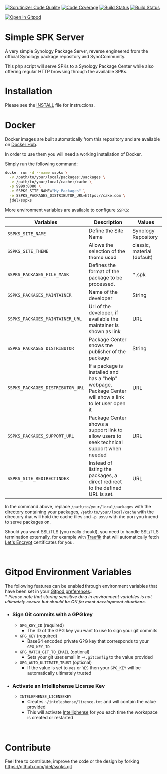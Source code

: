 [![Scrutinizer Code Quality](https://scrutinizer-ci.com/g/jdel/sspks/badges/quality-score.png?b=master)](https://scrutinizer-ci.com/g/jdel/sspks/?branch=master)
[![Code Coverage](https://scrutinizer-ci.com/g/jdel/sspks/badges/coverage.png?b=master)](https://scrutinizer-ci.com/g/jdel/sspks/?branch=master)
[![Build Status](https://scrutinizer-ci.com/g/jdel/sspks/badges/build.png?b=master)](https://scrutinizer-ci.com/g/jdel/sspks/build-status/master)
[![Build Status](https://travis-ci.org/jdel/sspks.svg?branch=master)](https://travis-ci.org/jdel/sspks)

[![Open in Gitpod](https://gitpod.io/button/open-in-gitpod.svg)](https://gitpod.io/#https://github.com/jdel/sspks)

Simple SPK Server
=================

A very simple Synology Package Server, reverse engineered from
the official Synology package repository and SynoCommunity.

This php script will serve SPKs to a Synology Package Center
while also offering regular HTTP browsing through the available
SPKs.

Installation
============

Please see the [INSTALL](INSTALL.md) file for instructions.

Docker
======

Docker images are built automatically from this repository and are available on [Docker Hub](https://hub.docker.com/r/jdel/sspks/tags/).

In order to use them you will need a working installation of Docker.

Simply run the following command:

```bash
docker run -d --name sspks \
  -v /path/to/your/local/packages:/packages \
  -v /path/to/your/local/cache:/cache \
  -p 9999:8080 \
  -e SSPKS_SITE_NAME="My Packages" \
  -e SSPKS_PACKAGES_DISTRIBUTOR_URL=https://cake.com \
  jdel/sspks
```

More environment variables are available to configure `SSPKS`:


| Variables                      | Description                                                                                             | Values                      |
| -------------------------------- | --------------------------------------------------------------------------------------------------------- | ----------------------------- |
| `SSPKS_SITE_NAME`                | Define the Site Name                                                                                    | Synology Repository         |
| `SSPKS_SITE_THEME`               | Allows the selection of the theme used                                                                  | classic, material (default) |
| `SSPKS_PACKAGES_FILE_MASK`       | Defines the format of the package to be processed.                                                      | *.spk                       |
| `SSPKS_PACKAGES_MAINTAINER`      | Name of the developer                                                                                   | String                      |
| `SSPKS_PACKAGES_MAINTAINER_URL`  | Url of the developer, if available the maintainer is shown as link                                      | URL                         |
| `SSPKS_PACKAGES_DISTRIBUTOR`     | Package Center shows the publisher of the package                                                       | String                      |
| `SSPKS_PACKAGES_DISTRIBUTOR_URL` | If a package is installed and has a "help" webpage, Package Center will show a link to let user open it | URL                         |
| `SSPKS_PACKAGES_SUPPORT_URL`     | Package Center shows a support link to allow users to seek technical support when needed                | URL                         |
| `SSPKS_SITE_REDIRECTINDEX`       | Instead of listing the packages, a direct redirect to the defined URL is set.                           | URL                         |

In the command above, replace `/path/to/your/local/packages` with the directory containing your packages, `/path/to/your/local/cache` with the directory that will hold the cache files and `-p 9999` with the port you intend to serve packages on.

Should you want SSL/TLS (you really should), you need to handle SSL/TLS termination externally, for example with [Traefik](https://traefik.io/) that will automatically fetch [Let's Encrypt](https://letsencrypt.org/) certificates for you.

<br>

Gitpod Environment Variables
==========

The following features can be enabled through environment variables that have been set in your [Gitpod preferences](https://gitpod.io/variables).:
<br />
\* _Please note that storing sensitive data in environment variables is not ultimately secure but should be OK for most development situations._
- ### Sign Git commits with a GPG key
   - `GPG_KEY_ID` (required)
     - The ID of the GPG key you want to use to sign your git commits
   - `GPG_KEY` (required)
     - Base64 encoded private GPG key that corresponds to your `GPG_KEY_ID`
   - `GPG_MATCH_GIT_TO_EMAIL` (optional)
     - Sets your git user.email in `~/.gitconfig` to the value provided
   - `GPG_AUTO_ULTIMATE_TRUST` (optional)
     - If the value is set to `yes` or `YES` then your `GPG_KEY` will be automatically ultimately trusted
- ### Activate an Intelliphense License Key
  - `INTELEPHENSE_LICENSEKEY`
    - Creates `~/intelephense/licence.txt` and will contain the value provided
    - This will activate [Intelliphense](https://intelephense.com/) for you each time the workspace is created or restarted

<br>

Contribute
==========

Feel free to contribute, improve the code or the design by forking
https://github.com/jdel/sspks.git
